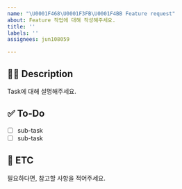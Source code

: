 ```yaml
---
name: "\U0001F468\U0001F3FB\U0001F4BB Feature request"
about: Feature 작업에 대해 작성해주세요.
title: ''
labels: ''
assignees: jun108059

---
```


## ✍🏻 Description

Task에 대해 설명해주세요.

## ✅ To-Do

- [ ] sub-task
- [ ] sub-task

## 📨 ETC

필요하다면, 참고할 사항을 적어주세요.
